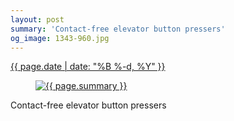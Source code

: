 ```yaml
---
layout: post
summary: 'Contact-free elevator button pressers'
og_image: 1343-960.jpg
---
```


<div class="post">
 <time>
  <a href="/1343">
   {{ page.date | date: "%B %-d, %Y" }}
  </a>
 </time>
 <a href="/1343">
  <figure data-taken="5/4/2021">
   <img alt="{{ page.summary }}" sizes="(min-width: 700px) 50vw, calc(100vw - 2rem)" src="{{ site.assets_url }}/1343-480.jpg" srcset="{{ site.assets_url }}/1343-240.jpg 240w, {{ site.assets_url }}/1343-480.jpg 480w, {{ site.assets_url }}/1343-720.jpg 720w, {{ site.assets_url }}/1343-960.jpg 960w"/>
  </figure>
 </a>
 <span>
  Contact-free elevator button pressers
 </span>
</div>
